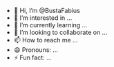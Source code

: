 - 👋 Hi, I’m @BustaFabius
- 👀 I’m interested in ...
- 🌱 I’m currently learning ...
- 💞️ I’m looking to collaborate on ...
- 📫 How to reach me ...
- 😄 Pronouns: ...
- ⚡ Fun fact: ...

<!---
BustaFabius/BustaFabius is a ✨ special ✨ repository because its `README.md` (this file) appears on your GitHub profile.
You can click the Preview link to take a look at your changes.
--->
